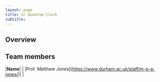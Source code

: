 ```yaml
---
layout: page
title: Sr Quantum Clock
subtitle:
---
```

## Overview

## Team members
|**Name**|   |
|Prof. Matthew Jones](https://www.durham.ac.uk/staff/m-p-a-jones/)|   |